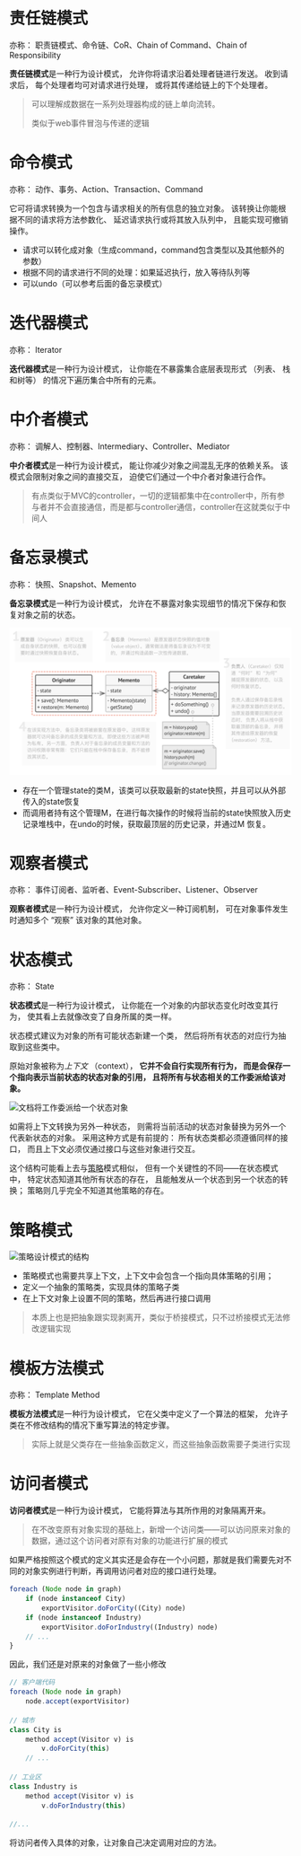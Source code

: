 # 责任链模式

亦称： 职责链模式、命令链、CoR、Chain of Command、Chain of Responsibility

**责任链模式**是一种行为设计模式， 允许你将请求沿着处理者链进行发送。 收到请求后， 每个处理者均可对请求进行处理， 或将其传递给链上的下个处理者。

> 可以理解成数据在一系列处理器构成的链上单向流转。
>
> 类似于web事件冒泡与传递的逻辑

# 命令模式

亦称： 动作、事务、Action、Transaction、Command

 它可将请求转换为一个包含与请求相关的所有信息的独立对象。 该转换让你能根据不同的请求将方法参数化、 延迟请求执行或将其放入队列中， 且能实现可撤销操作。

- 请求可以转化成对象（生成command，command包含类型以及其他额外的参数）
- 根据不同的请求进行不同的处理：如果延迟执行，放入等待队列等
- 可以undo（可以参考后面的备忘录模式）

# 迭代器模式

亦称： Iterator

**迭代器模式**是一种行为设计模式， 让你能在不暴露集合底层表现形式 （列表、 栈和树等） 的情况下遍历集合中所有的元素。

# 中介者模式

亦称： 调解人、控制器、Intermediary、Controller、Mediator

**中介者模式**是一种行为设计模式， 能让你减少对象之间混乱无序的依赖关系。 该模式会限制对象之间的直接交互， 迫使它们通过一个中介者对象进行合作。

> 有点类似于MVC的controller，一切的逻辑都集中在controller中，所有参与者并不会直接通信，而是都与controller通信，controller在这就类似于中间人

# 备忘录模式

亦称： 快照、Snapshot、Memento

**备忘录模式**是一种行为设计模式， 允许在不暴露对象实现细节的情况下保存和恢复对象之前的状态。

![image-20210711181918800](../image/image-20210711181918800.png)

- 存在一个管理state的类M，该类可以获取最新的state快照，并且可以从外部传入的state恢复
- 而调用者持有这个管理M，在进行每次操作的时候将当前的state快照放入历史记录堆栈中，在undo的时候，获取最顶层的历史记录，并通过M 恢复。

# 观察者模式

亦称： 事件订阅者、监听者、Event-Subscriber、Listener、Observer

**观察者模式**是一种行为设计模式， 允许你定义一种订阅机制， 可在对象事件发生时通知多个 “观察” 该对象的其他对象。

# 状态模式

亦称： State

**状态模式**是一种行为设计模式， 让你能在一个对象的内部状态变化时改变其行为， 使其看上去就像改变了自身所属的类一样。

状态模式建议为对象的所有可能状态新建一个类， 然后将所有状态的对应行为抽取到这些类中。

原始对象被称为*上下文* （context）， **它并不会自行实现所有行为， 而是会保存一个指向表示当前状态的状态对象的引用， 且将所有与状态相关的工作委派给该对象。**

![文档将工作委派给一个状态对象](https://refactoringguru.cn/images/patterns/diagrams/state/solution-zh.png)

如需将上下文转换为另外一种状态， 则需将当前活动的状态对象替换为另外一个代表新状态的对象。 采用这种方式是有前提的： 所有状态类都必须遵循同样的接口， 而且上下文必须仅通过接口与这些对象进行交互。

这个结构可能看上去与[策略](https://refactoringguru.cn/design-patterns/strategy)模式相似， 但有一个关键性的不同——在状态模式中， 特定状态知道其他所有状态的存在， 且能触发从一个状态到另一个状态的转换； 策略则几乎完全不知道其他策略的存在。

# 策略模式

![策略设计模式的结构](https://refactoringguru.cn/images/patterns/diagrams/strategy/structure.png)

- 策略模式也需要共享上下文，上下文中会包含一个指向具体策略的引用；
- 定义一个抽象的策略类，实现具体的策略子类
- 在上下文对象上设置不同的策略，然后再进行接口调用

> 本质上也是把抽象跟实现剥离开，类似于桥接模式，只不过桥接模式无法修改逻辑实现

# 模板方法模式

亦称： Template Method

**模板方法模式**是一种行为设计模式， 它在父类中定义了一个算法的框架， 允许子类在不修改结构的情况下重写算法的特定步骤。

> 实际上就是父类存在一些抽象函数定义，而这些抽象函数需要子类进行实现

# 访问者模式

**访问者模式**是一种行为设计模式， 它能将算法与其所作用的对象隔离开来。

> 在不改变原有对象实现的基础上，新增一个访问类——可以访问原来对象的数据，通过这个访问者对原有对象的功能进行扩展的模式

如果严格按照这个模式的定义其实还是会存在一个小问题，那就是我们需要先对不同的对象实例进行判断，再调用访问者对应的接口进行处理。

```js
foreach (Node node in graph)
    if (node instanceof City)
        exportVisitor.doForCity((City) node)
    if (node instanceof Industry)
        exportVisitor.doForIndustry((Industry) node)
    // ...
}
```

因此，我们还是对原来的对象做了一些小修改

```js
// 客户端代码
foreach (Node node in graph)
    node.accept(exportVisitor)

// 城市
class City is
    method accept(Visitor v) is
        v.doForCity(this)
    // ...

// 工业区
class Industry is
    method accept(Visitor v) is
        v.doForIndustry(this)

//...
```

将访问者传入具体的对象，让对象自己决定调用对应的方法。